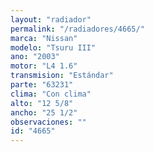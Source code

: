 ```yaml
---
layout: "radiador"
permalink: "/radiadores/4665/"
marca: "Nissan"
modelo: "Tsuru III"
ano: "2003"
motor: "L4 1.6"
transmision: "Estándar"
parte: "63231"
clima: "Con clima"
alto: "12 5/8"
ancho: "25 1/2"
observaciones: ""
id: "4665"
---
```


